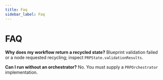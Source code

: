 ```yaml
---
title: Faq
sidebar_label: Faq
---
```


# FAQ

**Why does my workflow return a recycled state?**
Blueprint validation failed or a node requested recycling; inspect `PRPState.validationResults`.

**Can I run without an orchestrator?**
No. You must supply a `PRPOrchestrator` implementation.

